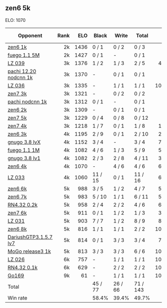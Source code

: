 ## zen6 5k ##

ELO: 1070

Opponent | Rank | ELO | Black | Write | Total | Win rate
---------|-----:|----:|-------|-------|-------|-------:
[zen6 1k](zen6%201k.md) | 2k | 1436 | 0 / 1 | 0 / 2 | 0 / 3 | 0.0%
[fuego 1.1 5M](fuego%201.1%205M.md) | 2k | 1427 | 0 / 1 | - | 0 / 1 | 0.0%
[LZ 039](LZ%20039.md) | 3k | 1376 | 1 / 2 | 1 / 3 | 2 / 5 | 40.0%
[pachi 12.20 nodcnn 1k](pachi%2012.20%20nodcnn%201k.md) | 3k | 1370 | - | 0 / 1 | 0 / 1 | 0.0%
[LZ 036](LZ%20036.md) | 3k | 1335 | - | 1 / 1 | 1 / 1 | 100.0%
[zen7 3k](zen7%203k.md) | 3k | 1321 | - | 0 / 2 | 0 / 2 | 0.0%
[pachi nodcnn 1k](pachi%20nodcnn%201k.md) | 3k | 1312 | 0 / 1 | - | 0 / 1 | 0.0%
[zen6 2k](zen6%202k.md) | 3k | 1309 | - | 0 / 1 | 0 / 1 | 0.0%
[zen7 5k](zen7%205k.md) | 3k | 1229 | 0 / 4 | 0 / 8 | 0 / 12 | 0.0%
[zen7 4k](zen7%204k.md) | 3k | 1218 | 1 / 7 | 0 / 1 | 1 / 8 | 12.5%
[zen6 3k](zen6%203k.md) | 4k | 1195 | 2 / 9 | 0 / 1 | 2 / 10 | 20.0%
[gnugo 3.8 lvX](gnugo%203.8%20lvX.md) | 4k | 1152 | 3 / 4 | - | 3 / 4 | 75.0%
[fuego 1.1 1M](fuego%201.1%201M.md) | 4k | 1082 | 4 / 6 | 1 / 3 | 5 / 9 | 55.6%
[gnugo 3.8 lv1](gnugo%203.8%20lv1.md) | 4k | 1082 | 2 / 3 | 2 / 8 | 4 / 11 | 36.4%
[zen6 4k](zen6%204k.md) | 4k | 1070 | - | 4 / 6 | 4 / 6 | 66.7%
[LZ 033](LZ%20033.md) | 4k | 1060 | 11 / 15 | 0 / 1 | 11 / 16 | 68.8%
[zen6 6k](zen6%206k.md) | 5k | 988 | 3 / 5 | 1 / 2 | 4 / 7 | 57.1%
[zen6 7k](zen6%207k.md) | 5k | 983 | 5 / 10 | 1 / 1 | 6 / 11 | 54.5%
[RN4.32 0.2k](RN4.32%200.2k.md) | 5k | 958 | 2 / 4 | 2 / 2 | 4 / 6 | 66.7%
[zen7 6k](zen7%206k.md) | 5k | 911 | 0 / 1 | 1 / 2 | 1 / 3 | 33.3%
[LZ 031](LZ%20031.md) | 5k | 903 | 7 / 7 | 1 / 2 | 8 / 9 | 88.9%
[zen6 8k](zen6%208k.md) | 5k | 816 | 1 / 1 | 1 / 1 | 2 / 2 | 100.0%
[DariushGTP3.1.5.7 lv7](DariushGTP3.1.5.7%20lv7.md) | 5k | 814 | 0 / 1 | 3 / 3 | 3 / 4 | 75.0%
[MoGo release3 1k](MoGo%20release3%201k.md) | 5k | 813 | 3 / 3 | 3 / 3 | 6 / 6 | 100.0%
[LZ 026](LZ%20026.md) | 6k | 757 | - | 1 / 1 | 1 / 1 | 100.0%
[RN4.32 0.1k](RN4.32%200.1k.md) | 6k | 629 | - | 2 / 2 | 2 / 2 | 100.0%
[Go169](Go169.md) | 9k | 61 | - | 1 / 1 | 1 / 1 | 100.0%
Total | | | 45 / 77 | 26 / 66 | 71 / 143 | 
Win rate| | | 58.4% | 39.4% | 49.7% | 
